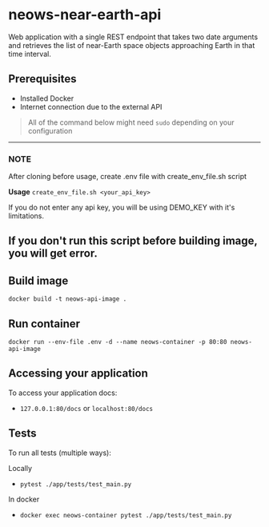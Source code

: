 # neows-near-earth-api
Web application with a single REST endpoint that takes two date arguments and retrieves the list of near-Earth space objects approaching Earth in that time interval.

## Prerequisites
- Installed Docker
- Internet connection due to the external API

> All of the command below might need `sudo` depending on your configuration

---
### NOTE

After cloning before usage, create .env file with create_env_file.sh script

**Usage**
`create_env_file.sh <your_api_key>`

If you do not enter any api key, you will be using DEMO_KEY with it's limitations.

**If you don't run this script before building image, you will get error.**
---

## Build image
```
docker build -t neows-api-image .
```

## Run container
```
docker run --env-file .env -d --name neows-container -p 80:80 neows-api-image
```

## Accessing your application
To access your application docs:
- `127.0.0.1:80/docs` or `localhost:80/docs`

## Tests
To run all tests (multiple ways):

Locally
- `pytest ./app/tests/test_main.py`

In docker
- `docker exec neows-container pytest ./app/tests/test_main.py`
